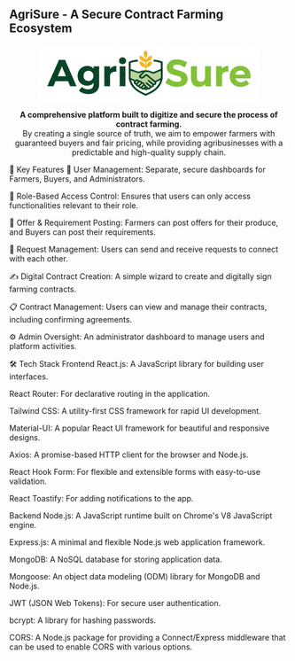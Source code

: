 
<h2>AgriSure - A Secure Contract Farming Ecosystem</h2>
<p align="center">
<img src="frontend/public/logo_f.png" alt="AgriSure Logo" width="400"/>
</p>

<p align="center">
<strong>A comprehensive platform built to digitize and secure the process of contract farming.</strong>
<br />
By creating a single source of truth, we aim to empower farmers with guaranteed buyers and fair pricing, while providing agribusinesses with a predictable and high-quality supply chain.
</p>

🚀 Key Features
👤 User Management: Separate, secure dashboards for Farmers, Buyers, and Administrators.

🔐 Role-Based Access Control: Ensures that users can only access functionalities relevant to their role.

📄 Offer & Requirement Posting: Farmers can post offers for their produce, and Buyers can post their requirements.

🔄 Request Management: Users can send and receive requests to connect with each other.

✍️ Digital Contract Creation: A simple wizard to create and digitally sign farming contracts.

📋 Contract Management: Users can view and manage their contracts, including confirming agreements.

⚙️ Admin Oversight: An administrator dashboard to manage users and platform activities.

🛠️ Tech Stack
Frontend
React.js: A JavaScript library for building user interfaces.

React Router: For declarative routing in the application.

Tailwind CSS: A utility-first CSS framework for rapid UI development.

Material-UI: A popular React UI framework for beautiful and responsive designs.

Axios: A promise-based HTTP client for the browser and Node.js.

React Hook Form: For flexible and extensible forms with easy-to-use validation.

React Toastify: For adding notifications to the app.

Backend
Node.js: A JavaScript runtime built on Chrome's V8 JavaScript engine.

Express.js: A minimal and flexible Node.js web application framework.

MongoDB: A NoSQL database for storing application data.

Mongoose: An object data modeling (ODM) library for MongoDB and Node.js.

JWT (JSON Web Tokens): For secure user authentication.

bcrypt: A library for hashing passwords.

CORS: A Node.js package for providing a Connect/Express middleware that can be used to enable CORS with various options.

